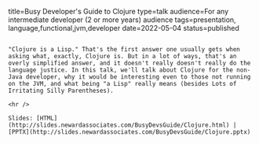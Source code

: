 title=Busy Developer's Guide   to Clojure
type=talk
audience=For any intermediate developer (2 or more years) audience
tags=presentation, language,functional,jvm,developer
date=2022-05-04
status=published
~~~~~~

"Clojure is a Lisp." That's the first answer one usually gets when asking what, exactly, Clojure is. But in a lot of ways, that's an overly simplified answer, and it doesn't really doesn't really do the language justice. In this talk, we'll talk about Clojure for the non-Java developer, why it would be interesting even to those not running on the JVM, and what being "a Lisp" really means (besides Lots of Irritating Silly Parentheses).
    
<hr />

Slides: [HTML](http://slides.newardassociates.com/BusyDevsGuide/Clojure.html) | [PPTX](http://slides.newardassociates.com/BusyDevsGuide/Clojure.pptx)
